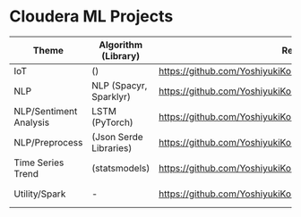 # Cloudera ML Projects


|  Theme  |  Algorithm (Library)  |Repository| Software |
| ---- | ---- | ---- | ---- |
| IoT | () | https://github.com/YoshiyukiKono/FaceMonitoring.git | NiFi, MiNiFi |
| NLP | NLP (Spacyr, Sparklyr) | https://github.com/YoshiyukiKono/SocialMediaNLP.git | R, Spark |
| NLP/Sentiment Analysis | LSTM (PyTorch) | https://github.com/YoshiyukiKono/SocialMediaSentimentAnalysis.git | Python |
| NLP/Preprocess | (Json Serde Libraries) | https://github.com/YoshiyukiKono/SocialMediaDataEngineering.git.git | Hive, Hue |
| Time Series Trend | (statsmodels) | https://github.com/YoshiyukiKono/ml_statsmodels_trend.git | Python |
| Utility/Spark | - | https://github.com/YoshiyukiKono/conda_pyspark_py36.git | Python/Anaconda, PySpark |

